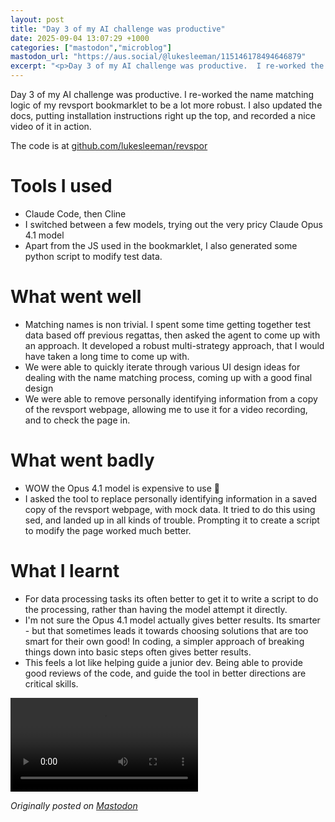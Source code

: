 ```yaml
---
layout: post
title: "Day 3 of my AI challenge was productive"
date: 2025-09-04 13:07:29 +1000
categories: ["mastodon","microblog"]
mastodon_url: "https://aus.social/@lukesleeman/115146178494646879"
excerpt: "<p>Day 3 of my AI challenge was productive.  I re-worked the name matching logic of my revsport bookmarklet to be a lot more robust.  I also updated t..."
---
```


Day 3 of my AI challenge was productive. I re-worked the name matching logic of my revsport bookmarklet to be a lot more robust. I also updated the docs, putting installation instructions right up the top, and recorded a nice video of it in action.

The code is at [github.com/lukesleeman/revspor](https://github.com/lukesleeman/revsport-crew-entry-bookmarklet)

# Tools I used

- Claude Code, then Cline
- I switched between a few models, trying out the very pricy Claude Opus 4.1 model
- Apart from the JS used in the bookmarklet, I also generated some python script to modify test data.

# What went well

- Matching names is non trivial. I spent some time getting together test data based off previous regattas, then asked the agent to come up with an approach. It developed a robust multi-strategy approach, that I would have taken a long time to come up with.
- We were able to quickly iterate through various UI design ideas for dealing with the name matching process, coming up with a good final design
- We were able to remove personally identifying information from a copy of the revsport webpage, allowing me to use it for a video recording, and to check the page in.

# What went badly
- WOW the Opus 4.1 model is expensive to use 💸
- I asked the tool to replace personally identifying information in a saved copy of the revsport webpage, with mock data. It tried to do this using sed, and landed up in all kinds of trouble. Prompting it to create a script to modify the page worked much better.

# What I learnt

- For data processing tasks its often better to get it to write a script to do the processing, rather than having the model attempt it directly.
- I'm not sure the Opus 4.1 model actually gives better results. Its smarter - but that sometimes leads it towards choosing solutions that are too smart for their own good! In coding, a simpler approach of breaking things down into basic steps often gives better results.
- This feels a lot like helping guide a junior dev. Being able to provide good reviews of the code, and guide the tool in better directions are critical skills.

![A gif showing my bookmarklet in action](/assets/images/mastodon/2025-09-04-day-3-of-my-ai-challenge-was-productive-1.mp4)



*Originally posted on [Mastodon](https://aus.social/@lukesleeman/115146178494646879)*

